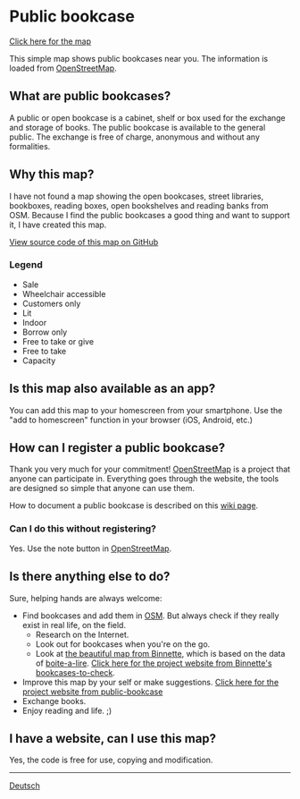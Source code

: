 # Public bookcase

[Click here for the map](https://book-exchange.zottelig.ch/map.html)

This simple map shows public bookcases near you. The information is loaded from [OpenStreetMap](https://www.openstreetmap.org).

## What are public bookcases?

A public or open bookcase is a cabinet, shelf or box used for the exchange and storage of books. The public bookcase is available to the general public. The exchange is free of charge, anonymous and without any formalities.

## Why this map?

I have not found a map showing the open bookcases, street libraries, bookboxes, reading boxes, open bookshelves and reading banks from OSM. Because I find the public bookcases a good thing and want to support it, I have created this map.

[View source code of this map on GitHub](https://github.com/public-bookcase/public-bookcase.github.io)

### Legend

- <i class="fa fa-money"></i> Sale
- <i class="fa fa-wheelchair"></i> Wheelchair accessible
- <i class="fa fa-ticket"></i> Customers only
- <i class="fa fa-lightbulb-o"></i> Lit
- <i class="fa fa-building-o"></i> Indoor
- <i class="fa fa-repeat"></i> Borrow only
- <i class="fa fa-exchange"></i> Free to take or give
- <i class="fa fa-long-arrow-left"></i> Free to take
- <i class="fa fa-book"></i> Capacity

## Is this map also available as an app?

You can add this map to your homescreen from your smartphone. Use the "add to homescreen" function in your browser (iOS, Android, etc.)

## How can I register a public bookcase?

Thank you very much for your commitment! [OpenStreetMap](https://www.openstreetmap.org) is a project that anyone can participate in. Everything goes through the website, the tools are designed so simple that anyone can use them.

How to document a public bookcase is described on this [wiki page](https://wiki.openstreetmap.org/wiki/DE:Tag:amenity%3Dpublic_bookcase).

### Can I do this without registering?

Yes. Use the note button in [OpenStreetMap](https://www.openstreetmap.org).

## Is there anything else to do?

Sure, helping hands are always welcome:

- Find bookcases and add them in [OSM](https://www.openstreetmap.org). But always check if they really exist in real life, on the field.
  - Research on the Internet.
  - Look out for bookcases when you're on the go.
  - Look at [the beautiful map from Binnette](https://umap.openstreetmap.fr/fr/map/osm-bookcases-and-boite-a-lire_362287#15/45.2010/5.7389), which is based on the data of [boite-a-lire](https://www.boite-a-lire.com/). [Click here for the project website from Binnette's bookcases-to-check](https://github.com/Binnette/bookcases-to-check).
- Improve this map by your self or make suggestions. [Click here for the project website from public-bookcase](https://github.com/public-bookcase/public-bookcase.github.io)
- Exchange books.
- Enjoy reading and life. ;)

## I have a website, can I use this map?

Yes, the code is free for use, copying and modification.

---

[Deutsch](/de)
